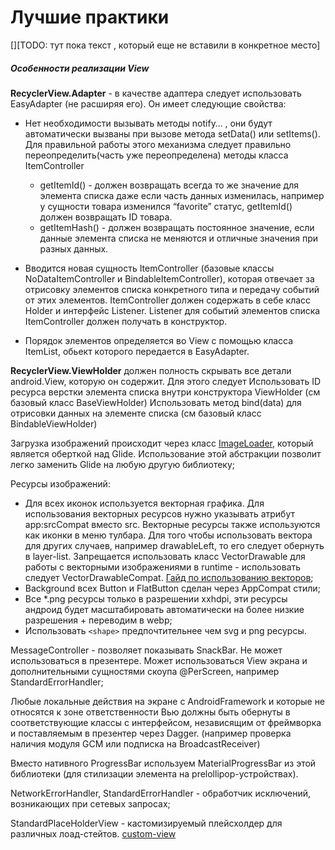 # Лучшие практики

[][TODO: тут пока текст , который еще не вставили в конкретное место]

##### Особенности реализации View

**RecyclerView.Adapter** - в качестве адаптера следует использовать EasyAdapter
(не расширяя его). Он имеет следующие свойства:
   - Нет необходимости вызывать методы notify… , они будут автоматически вызваны
   при вызове метода setData() или setItems().
   Для правильной работы этого механизма следует правильно переопределить(часть уже переопределена)
    методы класса ItemController
      - getItemId() - должен возвращать всегда то же значение для элемента
      списка даже если часть данных изменилась,
      например у сущности товара изменился “favorite” статус, getItemId()
      должен возвращать ID товара.
      - getItemHash() - должен возвращать постоянное значение, если данные
      элемента списка не меняются и отличные значения при разных данных.

   - Вводится новая сущность ItemController (базовые классы NoDataItemController и BindableItemController), которая отвечает за отрисовку элементов списка конкретного типа и передачу событий от этих элементов. ItemController должен содержать в себе класс Holder и интерфейс Listener. Listener для событий элементов списка ItemController должен получать в конструктор.
   - Порядок элементов определяется во View с помощью класса ItemList, обьект которого передается в EasyAdapter.

**RecyclerView.ViewHolder** должен полность скрывать все детали android.View, которую он содержит. Для этого следует
Использовать ID ресурса верстки элемента списка внутри конструктора ViewHolder (см базовый класс BaseViewHolder)
Использовать метод bind(data) для отрисовки данных на элементе списка (см базовый класс BindableViewHolder)

Загрузка изображений происходит через класс [ImageLoader](../imageloader/README.md),
который является оберткой над Glide.
Использование этой абстракции позволит легко заменить Glide на любую другую библиотеку;

Ресурсы изображений:
- Для всех иконок используется векторная графика. Для использования векторных
ресурсов нужно указывать атрибут app:srcCompat вместо src.
Векторные ресурсы также используются как иконки в меню тулбара.
Для того чтобы использовать вектора для других случаев,
например drawableLeft, то его следует обернуть в layer-list.
Запрещается использовать класс VectorDrawable для работы с векторными изображениями в
runtime - использовать следует VectorDrawableCompat. [Гайд по использованию векторов](https://developer.android.com/studio/write/vector-asset-studio.html#running);
- Background всех Button и FlatButton сделан через AppCompat стили;
- Все *.png ресурсы только в разрешении xxhdpi, эти ресурсы андроид будет
масштабировать автоматически на более низкие разрешения + переводим в webp;
- Использовать `<shape>` предпочтительнее чем svg и png ресурсы.

MessageController - позволяет показывать SnackBar. Не может использоваться в презентере.
Может использоваться View экрана и дополнительными сущностями скоупа @PerScreen,
например StandardErrorHandler;

Любые локальные действия на экране с AndroidFramework и которые не относятся
к зоне ответственности Вью должны быть обернуты в соответствующие классы с интерфейсом,
независящим от фреймворка и поставляемым в презентер через Dagger.
(например проверка наличия модуля GCM или подписка на BroadcastReceiver)

Вместо нативного ProgressBar используем MaterialProgressBar из этой библиотеки
(для стилизации элемента на prelollipop-устройствах).

NetworkErrorHandler, StandardErrorHandler - обработчик исключений,
возникающих при сетевых запросах;

StandardPlaceHolderView - кастомизируемый плейсхолдер для различных лоад-стейтов.
[custom-view](../custom-view/README.md)
